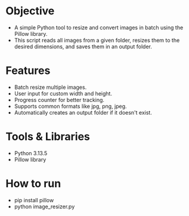 # Objective
- A simple Python tool to resize and convert images in batch using the Pillow library.  
- This script reads all images from a given folder, resizes them to the desired dimensions, and saves them in an output folder.

# Features
- Batch resize multiple images.
- User input for custom width and height.
- Progress counter for better tracking.
- Supports common formats like jpg, png, jpeg.
- Automatically creates an output folder if it doesn't exist.

# Tools & Libraries
- Python 3.13.5
- Pillow library

# How to run
- pip install pillow
- python image_resizer.py